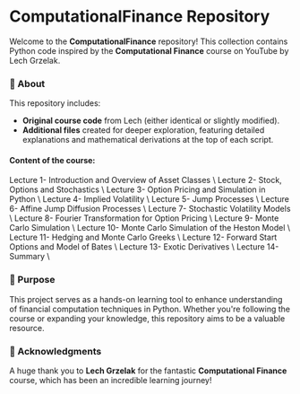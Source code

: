 # ComputationalFinance Repository

Welcome to the **ComputationalFinance** repository! This collection contains Python code inspired by the **Computational Finance** course on YouTube by Lech Grzelak. 

### 📌 About
This repository includes:
- **Original course code** from Lech (either identical or slightly modified).
- **Additional files** created for deeper exploration, featuring detailed explanations and mathematical derivations at the top of each script.

#### Content of the course:

Lecture 1- Introduction and Overview of Asset Classes \\
Lecture 2- Stock, Options and Stochastics \\
Lecture 3- Option Pricing and Simulation in Python \\
Lecture 4- Implied Volatility \\
Lecture 5- Jump Processes \\
Lecture 6- Affine Jump Diffusion Processes \\
Lecture 7- Stochastic Volatility Models \\
Lecture 8- Fourier Transformation for Option Pricing \\
Lecture 9- Monte Carlo Simulation \\ 
Lecture 10- Monte Carlo Simulation of the Heston Model \\
Lecture 11- Hedging and Monte Carlo Greeks \\
Lecture 12- Forward Start Options and Model of Bates \\
Lecture 13- Exotic Derivatives \\
Lecture 14- Summary \\

### 🎯 Purpose
This project serves as a hands-on learning tool to enhance understanding of financial computation techniques in Python. Whether you're following the course or expanding your knowledge, this repository aims to be a valuable resource.

### 📢 Acknowledgments
A huge thank you to **Lech Grzelak** for the fantastic **Computational Finance** course, which has been an incredible learning journey!
